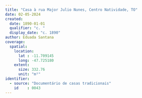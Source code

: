 ```yaml
---
title: "Casa à rua Major Julio Nunes, Centro Natividade, TO"
date: 02-05-2024
created:
  date: 1890-01-01
  qualifier: "c. "
  display_date: "c. 1890"
author: Eduada Santana
coverage:
  spatial:
    location:
      lat : -11.709145
      long: -47.725180
    extent:
      size: 332.76
      unit: "m²"
identifier:
  - source: "Documentário de casas tradicionais"
    id    : 0043
---
```

